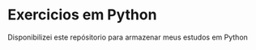 # Exercicios em Python

Disponibilizei este repósitorio para armazenar meus estudos em Python
 
 
 
 
